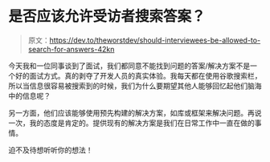 # 是否应该允许受访者搜索答案？

> 原文：<https://dev.to/theworstdev/should-interviewees-be-allowed-to-search-for-answers-42kn>

今天我和一位同事谈到了面试，我们都同意不能找到问题的答案/解决方案不是一个好的面试方式。真的剥夺了开发人员的真实体验。我每天都在使用谷歌搜索栏，所以当信息很容易被搜索到的时候，我们为什么要期望其他人能够回忆起他们脑海中的信息呢？

另一方面，他们应该能够使用预先构建的解决方案，如库或框架来解决问题。再说一次，我的态度是肯定的。提供现有的解决方案是我们在日常工作中一直在做的事情。

迫不及待想听听你的想法！
